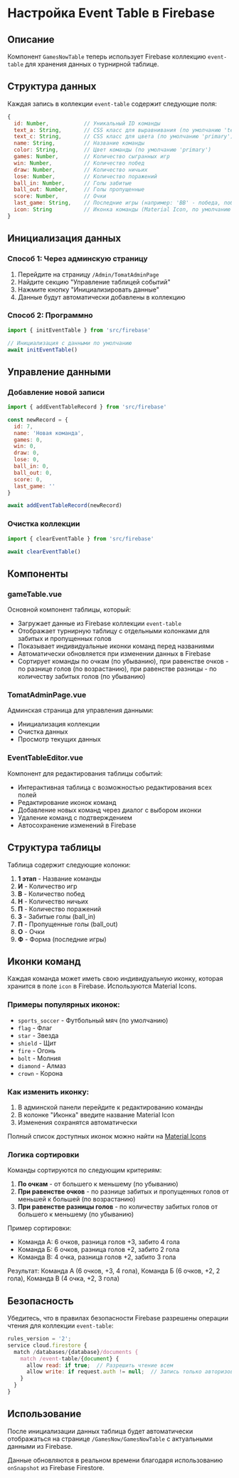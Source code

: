 # Настройка Event Table в Firebase

## Описание
Компонент `GamesNowTable` теперь использует Firebase коллекцию `event-table` для хранения данных о турнирной таблице.

## Структура данных

Каждая запись в коллекции `event-table` содержит следующие поля:

```javascript
{
  id: Number,           // Уникальный ID команды
  text_a: String,       // CSS класс для выравнивания (по умолчанию 'text-left')
  text_c: String,       // CSS класс для цвета (по умолчанию 'primary')
  name: String,         // Название команды
  color: String,        // Цвет команды (по умолчанию 'primary')
  games: Number,        // Количество сыгранных игр
  win: Number,          // Количество побед
  draw: Number,         // Количество ничьих
  lose: Number,         // Количество поражений
  ball_in: Number,      // Голы забитые
  ball_out: Number,     // Голы пропущенные
  score: Number,        // Очки
  last_game: String,    // Последние игры (например: 'ВВ' - победа, победа)
  icon: String          // Иконка команды (Material Icon, по умолчанию 'sports_soccer')
}
```

## Инициализация данных

### Способ 1: Через админскую страницу
1. Перейдите на страницу `/Admin/TomatAdminPage`
2. Найдите секцию "Управление таблицей событий"
3. Нажмите кнопку "Инициализировать данные"
4. Данные будут автоматически добавлены в коллекцию

### Способ 2: Программно
```javascript
import { initEventTable } from 'src/firebase'

// Инициализация с данными по умолчанию
await initEventTable()
```

## Управление данными

### Добавление новой записи
```javascript
import { addEventTableRecord } from 'src/firebase'

const newRecord = {
  id: 7,
  name: 'Новая команда',
  games: 0,
  win: 0,
  draw: 0,
  lose: 0,
  ball_in: 0,
  ball_out: 0,
  score: 0,
  last_game: ''
}

await addEventTableRecord(newRecord)
```

### Очистка коллекции
```javascript
import { clearEventTable } from 'src/firebase'

await clearEventTable()
```

## Компоненты

### gameTable.vue
Основной компонент таблицы, который:
- Загружает данные из Firebase коллекции `event-table`
- Отображает турнирную таблицу с отдельными колонками для забитых и пропущенных голов
- Показывает индивидуальные иконки команд перед названиями
- Автоматически обновляется при изменении данных в Firebase
- Сортирует команды по очкам (по убыванию), при равенстве очков - по разнице голов (по возрастанию), при равенстве разницы - по количеству забитых голов (по убыванию)

### TomatAdminPage.vue
Админская страница для управления данными:
- Инициализация коллекции
- Очистка данных
- Просмотр текущих данных

### EventTableEditor.vue
Компонент для редактирования таблицы событий:
- Интерактивная таблица с возможностью редактирования всех полей
- Редактирование иконок команд
- Добавление новых команд через диалог с выбором иконки
- Удаление команд с подтверждением
- Автосохранение изменений в Firebase

## Структура таблицы

Таблица содержит следующие колонки:
1. **1 этап** - Название команды
2. **И** - Количество игр
3. **В** - Количество побед
4. **Н** - Количество ничьих
5. **П** - Количество поражений
6. **З** - Забитые голы (ball_in)
7. **П** - Пропущенные голы (ball_out)
8. **О** - Очки
9. **Ф** - Форма (последние игры)

## Иконки команд

Каждая команда может иметь свою индивидуальную иконку, которая хранится в поле `icon` в Firebase. Используются Material Icons.

### Примеры популярных иконок:
- `sports_soccer` - Футбольный мяч (по умолчанию)
- `flag` - Флаг
- `star` - Звезда
- `shield` - Щит
- `fire` - Огонь
- `bolt` - Молния
- `diamond` - Алмаз
- `crown` - Корона

### Как изменить иконку:
1. В админской панели перейдите к редактированию команды
2. В колонке "Иконка" введите название Material Icon
3. Изменения сохранятся автоматически

Полный список доступных иконок можно найти на [Material Icons](https://material.io/icons/)

### Логика сортировки
Команды сортируются по следующим критериям:
1. **По очкам** - от большего к меньшему (по убыванию)
2. **При равенстве очков** - по разнице забитых и пропущенных голов от меньшей к большей (по возрастанию)
3. **При равенстве разницы голов** - по количеству забитых голов от большего к меньшему (по убыванию)

Пример сортировки:
- Команда А: 6 очков, разница голов +3, забито 4 гола
- Команда Б: 6 очков, разница голов +2, забито 2 гола
- Команда В: 4 очка, разница голов +2, забито 3 гола

Результат: Команда А (6 очков, +3, 4 гола), Команда Б (6 очков, +2, 2 гола), Команда В (4 очка, +2, 3 гола)

## Безопасность

Убедитесь, что в правилах безопасности Firebase разрешены операции чтения для коллекции `event-table`:

```javascript
rules_version = '2';
service cloud.firestore {
  match /databases/{database}/documents {
    match /event-table/{document} {
      allow read: if true;  // Разрешить чтение всем
      allow write: if request.auth != null;  // Запись только авторизованным
    }
  }
}
```

## Использование

После инициализации данных таблица будет автоматически отображаться на странице `/GamesNow/GamesNowTable` с актуальными данными из Firebase.

Данные обновляются в реальном времени благодаря использованию `onSnapshot` из Firebase Firestore.
